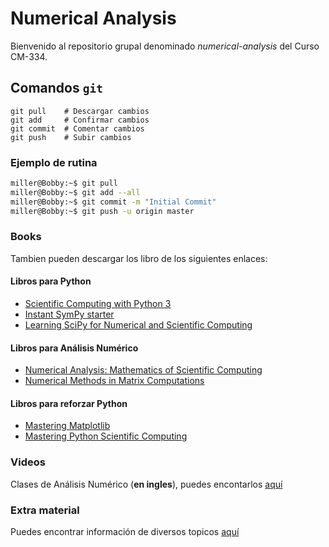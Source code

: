 Numerical Analysis
===
Bienvenido al repositorio grupal denominado *numerical-analysis* del Curso CM-334.

## Comandos `git`

```git
git pull    # Descargar cambios
git add     # Confirmar cambios
git commit  # Comentar cambios
git push    # Subir cambios
```

### Ejemplo de rutina

```bash
miller@Bobby:~$ git pull
miller@Bobby:~$ git add --all
miller@Bobby:~$ git commit -m "Initial Commit"
miller@Bobby:~$ git push -u origin master
```


### Books

Tambien pueden descargar los libro de los siguientes enlaces:

#### Libros para Python
* [Scientific Computing with Python 3](https://b-ok.cc/book/2851389/0b0a11)
* [Instant SymPy starter](https://book4you.org/book/2159147/064a76)
* [Learning SciPy for Numerical and Scientific Computing](https://book4you.org/book/2736913/742de6)

#### Libros para Análisis Numérico
* [Numerical Analysis: Mathematics of Scientific Computing](https://b-ok.cc/book/3711944/1a9c5d)
* [Numerical Methods in Matrix Computations](https://b-ok.cc/book/2465290/f9f609)

#### Libros para reforzar Python
* [Mastering Matplotlib](https://b-ok.cc/book/2592703/d9a7d3)
* [Mastering Python Scientific Computing](https://book4you.org/book/2610864/c601a7)

### Videos
Clases de Análisis Numérico (**en ingles**), puedes encontarlos [aquí](https://www.youtube.com/channel/UCymnkm62lUBbdgRJsjqKqQg)

### Extra material
Puedes encontrar información de diversos topicos [aquí](https://ocw.mit.edu/index.htm)
